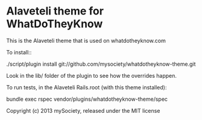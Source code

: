 # Alaveteli theme for WhatDoTheyKnow

This is the Alaveteli theme that is used on whatdotheyknow.com

To install::

  ./script/plugin install git://github.com/mysociety/whatdotheyknow-theme.git

Look in the lib/ folder of the plugin to see how the overrides happen.

To run tests, in the Alaveteli Rails.root (with this theme installed):

bundle exec rspec vendor/plugins/whatdotheyknow-theme/spec

Copyright (c) 2013 mySociety, released under the MIT license
